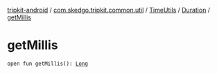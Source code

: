 [tripkit-android](../../../index.md) / [com.skedgo.tripkit.common.util](../../index.md) / [TimeUtils](../index.md) / [Duration](index.md) / [getMillis](./get-millis.md)

# getMillis

`open fun getMillis(): `[`Long`](https://kotlinlang.org/api/latest/jvm/stdlib/kotlin/-long/index.html)